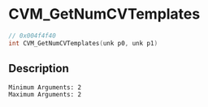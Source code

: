 # CVM_GetNumCVTemplates
```c
// 0x004f4f40
int CVM_GetNumCVTemplates(unk p0, unk p1)
```
## Description
```
Minimum Arguments: 2
Maximum Arguments: 2
```
